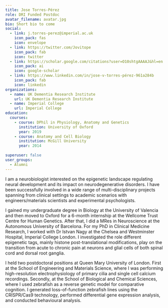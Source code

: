 ```yaml
---
title: Jose Torres-Pérez
role: DRI Funded Postdoc
avatar_filename: avatar.jpg
bio: Short bio to come
social:
  - link: j.torres-perez@imperial.ac.uk
    icon_pack: fas
    icon: envelope
  - link: https://twitter.com/Jovitope
    icon_pack: fab
    icon: twitter
  - link: https://scholar.google.com/citations?user=O10shtgAAAAJ&hl=en
    icon_pack: ai
    icon: google-scholar
  - link: https://www.linkedin.com/in/jose-v-torres-pérez-961a284b
    icon_pack: fab
    icon: linkedin
organizations:
  - name: UK Dementia Research Institute
    url: UK Dementia Research Institute
  - name: Imperial College
    url: Imperial College
education:
  courses:
    - course: DPhil in Physiology, Anatomy and Genetics
      institution: University of Oxford
      year: 2019
    - course: Anatomy and Cell Biology
      institution: McGill University
      year: 2014      
      
superuser: false
user_groups:
  - Alumni
---
```


I am a neurobiologist interested on the epigenetic landscape regulating neural development and its impact on neurodegenerative disorders. I have been successfully involved in a wide range of multi-disciplinary projects spanning from clinical settings to academic scenarios with engineers/materials scientists and experimental psychologists. 

I gained my undergraduate degree in Biology at the University of Valencia and then moved to Oxford for a 6-month internship at the Wellcome Trust Centre for Human Genetics. After that, I did a MRes in Neuroscience at the Autonomous University of Barcelona. For my PhD in Clinical Medicine Research, I worked with Dr Istvan Nagy at the Chelsea and Westminster Hospital, Imperial College London. I investigated the role different epigenetic tags, mainly histone post-translational modifications, play on the transition from acute to chronic pain at neurons and glial cells of both spinal cord and dorsal root ganglia. 

I held two postdoctoral positions at Queen Mary University of London.  First at the School of Engineering and Materials Science, where I was performing high-resolution electrophysiology of primary cilia and single cell calcium recordings. Secondly, at the School of Biological and Chemical Sciences, where I used zebrafish as a reverse genetic model for comparative cognition. I generated loss-of-function zebrafish lines using the CRISPR/Cas9 technology, performed differential gene expression analysis, and conducted behavioural analysis.   
